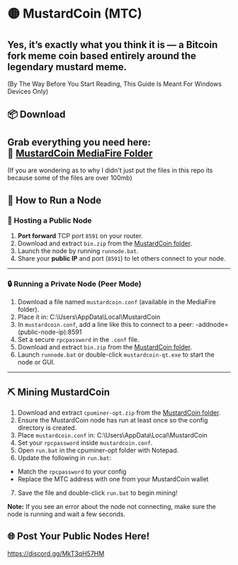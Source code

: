 # 🟡 MustardCoin (MTC)

Yes, it’s exactly what you think it is — a Bitcoin fork meme coin based entirely around the legendary mustard meme.
---
(By The Way Before You Start Reading, This Guide Is Meant For Windows Devices Only)

## 📦 Download

Grab everything you need here:  
🔗 [MustardCoin MediaFire Folder](https://www.mediafire.com/folder/1nx9no4h8u5rh/MustardCoin)
---
(If you are wondering as to why I didn't just put the files in this repo its because some of 
the files are over 100mb)

## 🚀 How to Run a Node

### 📡 Hosting a Public Node

1. **Port forward** TCP port `8591` on your router.
2. Download and extract `bin.zip` from the [MustardCoin folder](https://www.mediafire.com/folder/1nx9no4h8u5rh/MustardCoin).
3. Launch the node by running `runnode.bat`.
4. Share your **public IP** and port (`8591`) to let others connect to your node.

---

### 🔒 Running a Private Node (Peer Mode)

1. Download a file named `mustardcoin.conf` (available in the MediaFire folder).
2. Place it in:  C:\Users<your-username>\AppData\Local\MustardCoin
3. In `mustardcoin.conf`, add a line like this to connect to a peer: -addnode=(public-node-ip):8591
4. Set a secure `rpcpassword` in the `.conf` file.
5. Download and extract `bin.zip` from the [MustardCoin folder](https://www.mediafire.com/folder/1nx9no4h8u5rh/MustardCoin).
6. Launch `runnode.bat` or double-click `mustardcoin-qt.exe` to start the node or GUI.

---

## ⛏️ Mining MustardCoin

1. Download and extract `cpuminer-opt.zip` from the [MustardCoin folder](https://www.mediafire.com/folder/1nx9no4h8u5rh/MustardCoin).
2. Ensure the MustardCoin node has run at least once so the config directory is created.
3. Place `mustardcoin.conf` in: C:\Users<your-username>\AppData\Local\MustardCoin
4. Set your `rpcpassword` inside `mustardcoin.conf`.
5. Open `run.bat` in the cpuminer-opt folder with Notepad.
6. Update the following in `run.bat`:
- Match the `rpcpassword` to your config
- Replace the MTC address with one from your MustardCoin wallet
7. Save the file and double-click `run.bat` to begin mining!

**Note:** If you see an error about the node not connecting, make sure the node is running and wait a few seconds.

## 🌐 Post Your Public Nodes Here!
https://discord.gg/MkT3qH57HM



